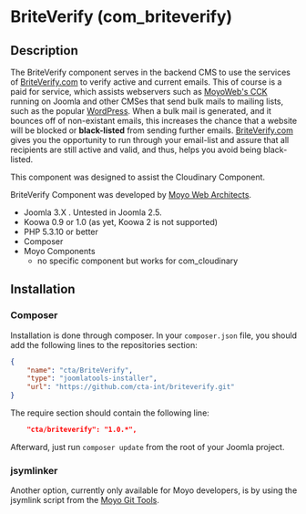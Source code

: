 # BriteVerify (com_briteverify)

## Description

The BriteVerify component serves in the backend CMS to use the services of [BriteVerify.com](http://www.briteverify.com/) to verify active and current emails. This of course is a paid for service, which assists webservers such as [MoyoWeb's CCK](http://www.moyoweb.com) running on Joomla and other CMSes that send bulk mails to mailing lists, such as the popular [WordPress](https://wordpress.org). When a bulk mail is generated, and it bounces off of non-existant emails, this increases the chance that a website will be blocked or **black-listed** from sending further emails. [BriteVerify.com](http://www.briteverify.com/) gives you the opportunity to run through your email-list and assure that all recipients are still active and valid, and thus, helps you avoid being black-listed.

This component was designed to assist the Cloudinary Component.

BriteVerify Component was developed by [Moyo Web Architects](http://moyoweb.nl).

* Joomla 3.X . Untested in Joomla 2.5.
* Koowa 0.9 or 1.0 (as yet, Koowa 2 is not supported)
* PHP 5.3.10 or better
* Composer
* Moyo Components
    * no specific component but works for com_cloudinary

## Installation

### Composer

Installation is done through composer. In your `composer.json` file, you should add the following lines to the repositories
section:

```json
{
    "name": "cta/BriteVerify",
    "type": "joomlatools-installer",
    "url": "https://github.com/cta-int/briteverify.git"
}
```

The require section should contain the following line:

```json
    "cta/briteverify": "1.0.*",
```


Afterward, just run `composer update` from the root of your Joomla project.

### jsymlinker

Another option, currently only available for Moyo developers, is by using the jsymlink script from the [Moyo Git
Tools](https://github.com/derjoachim/moyo-git-tools).
